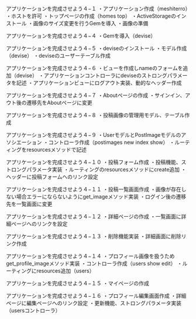 アプリケーションを完成させよう４−１
・アプリケーション作成（meshiterro）
・ホストを許可
・トップページの作成（homes top）
・ActiveStorageのインストール
・画像のサイズ変更を行うGemを導入
・画像の準備


アプリケーションを完成させよう４−４
・Gemを導入（devise）


アプリケーションを完成させよう４−５
・deviseのインストール
・モデル作成（devise）
・deviseのユーザーテーブル作成


アプリケーションを完成させよう４−６
・ビューを作成しnameのフォームを追加（devise）
・アプリケーションコントローラにdeviseのストロングパラメータを記述
・アプリケーションビューにログアウト実装、動的なヘッダー作成


アプリケーションを完成させよう４−７
・Aboutページの作成
・サインイン、アウト後の遷移先をAboutページに変更


アプリケーションを完成させよう４−８
・投稿画像の管理用モデル、テーブル作成


アプリケーションを完成させよう４−９
・UserモデルとPostImageモデルのアソシエーション
・コントローラ作成（postimages new index show）
・ルーティングをresourcesメソッドで記述


アプリケーションを完成させよう４−１０
・投稿フォーム作成
・投稿機能、ストロングパラメータ実装
・ルーティングのresourcesメソッドにcreate追加
・ヘッダーに投稿フォームへのリンク設定


アプリケーションを完成させよう４−１１
・投稿一覧画面作成
・画像が存在しない場合エラーにならないようにget_imageメソッド実装
・ログイン後の遷移先を一覧画面に変更


アプリケーションを完成させよう４−１２
・詳細ページの作成
・一覧画面に詳細ページへのリンクを設定


アプリケーションを完成させよう４−１３
・削除機能実装
・詳細画面に削除リンク作成


アプリケーションを完成させよう４−１４
・プロフィール画像を扱うためget_profile_imageメソッド実装
・コントローラ作成（users show edit）
・ルーティングにresources追加（users）


アプリケーションを完成させよう４−１５
・マイページの作成


アプリケーションを完成させよう４−１６
・プロフィール編集画面作成
・詳細ページに編集ページへのリンク設定
・更新機能、ストロングパラメータ実装（usersコントローラ）
